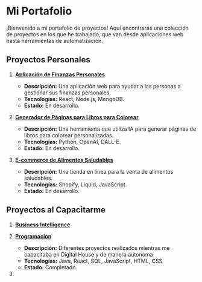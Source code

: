 # Mi Portafolio

¡Bienvenido a mi portafolio de proyectos! Aquí encontrarás una colección de proyectos en los que he trabajado, que van desde aplicaciones web hasta herramientas de automatización.

## Proyectos Personales

1. **[Aplicación de Finanzas Personales](https://github.com/usuario/finanzas-personales)**
   - **Descripción:** Una aplicación web para ayudar a las personas a gestionar sus finanzas personales.
   - **Tecnologías:** React, Node.js, MongoDB.
   - **Estado:** En desarrollo.

2. **[Generador de Páginas para Libros para Colorear](https://github.com/usuario/generador-libros-para-colorear)**
   - **Descripción:** Una herramienta que utiliza IA para generar páginas de libros para colorear personalizadas.
   - **Tecnologías:** Python, OpenAI, DALL-E.
   - **Estado:** En desarrollo.

3. **[E-commerce de Alimentos Saludables](https://github.com/usuario/ecommerce-alimentos)**
   - **Descripción:** Una tienda en línea para la venta de alimentos saludables.
   - **Tecnologías:** Shopify, Liquid, JavaScript.
   - **Estado:** En desarrollo.

## Proyectos al Capacitarme

1. **[Business Intelligence](https://github.com/severs1975/BI)**
   
2. **[Programacion](https://github.com/severs1975/Programacion)**
    - **Descripción:** Diferentes proyectos realizados mientras me capacitaba en Digital House y de manera autonoma
    - **Tecnologías:** Java, React, SQL, JavaScript, HTML, CSS
    - **Estado:** Completado.
4. 

